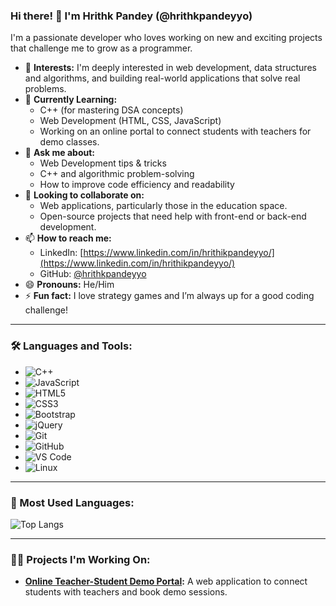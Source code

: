 ### Hi there! 👋 I'm Hrithk Pandey (@hrithkpandeyyo)

I'm a passionate developer who loves working on new and exciting projects that challenge me to grow as a programmer.

- 👀 **Interests:** I'm deeply interested in web development, data structures and algorithms, and building real-world applications that solve real problems.
- 🌱 **Currently Learning:** 
  - C++ (for mastering DSA concepts)
  - Web Development (HTML, CSS, JavaScript)
  - Working on an online portal to connect students with teachers for demo classes.
- 💬 **Ask me about:** 
  - Web Development tips & tricks
  - C++ and algorithmic problem-solving
  - How to improve code efficiency and readability
- 🔭 **Looking to collaborate on:**
  - Web applications, particularly those in the education space.
  - Open-source projects that need help with front-end or back-end development.
- 📫 **How to reach me:**
  - LinkedIn: [https://www.linkedin.com/in/hrithikpandeyyo/](https://www.linkedin.com/in/hrithikpandeyyo/)
  - GitHub: [@hrithkpandeyyo](https://github.com/hrithkpandeyyo)
- 😄 **Pronouns:** He/Him
- ⚡ **Fun fact:** I love strategy games and I’m always up for a good coding challenge!

---

### 🛠️ Languages and Tools:

- ![C++](https://img.shields.io/badge/-C++-00599C?style=flat-square&logo=c%2B%2B&logoColor=white)
- ![JavaScript](https://img.shields.io/badge/-JavaScript-F7DF1E?style=flat-square&logo=javascript&logoColor=black)
- ![HTML5](https://img.shields.io/badge/-HTML5-E34F26?style=flat-square&logo=html5&logoColor=white)
- ![CSS3](https://img.shields.io/badge/-CSS3-1572B6?style=flat-square&logo=css3&logoColor=white)
- ![Bootstrap](https://img.shields.io/badge/-Bootstrap-563D7C?style=flat-square&logo=bootstrap&logoColor=white)
- ![jQuery](https://img.shields.io/badge/-jQuery-0769AD?style=flat-square&logo=jquery&logoColor=white)
- ![Git](https://img.shields.io/badge/-Git-F05032?style=flat-square&logo=git&logoColor=white)
- ![GitHub](https://img.shields.io/badge/-GitHub-181717?style=flat-square&logo=github&logoColor=white)
- ![VS Code](https://img.shields.io/badge/-VS%20Code-007ACC?style=flat-square&logo=visual-studio-code&logoColor=white)
- ![Linux](https://img.shields.io/badge/-Linux-FCC624?style=flat-square&logo=linux&logoColor=black)

---

### 🌟 Most Used Languages:

![Top Langs](https://github-readme-stats.vercel.app/api/top-langs/?username=hrithkpandeyyo&layout=compact&theme=radical)

---

### 🧑‍💻 Projects I'm Working On:
- **[Online Teacher-Student Demo Portal](#):** A web application to connect students with teachers and book demo sessions.
